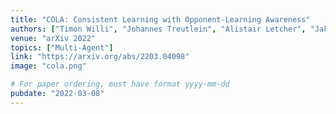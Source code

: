 ```yaml
---
title: "COLA: Consistent Learning with Opponent-Learning Awareness"
authors: ["Timon Willi", "Johannes Treutlein", "Alistair Letcher", "Jakob Foerster"]
venue: "arXiv 2022"
topics: ["Multi-Agent"]
link: "https://arxiv.org/abs/2203.04098"
image: "cola.png"

# For paper ordering, must have format yyyy-mm-dd
pubdate: "2022-03-08"
---
```

